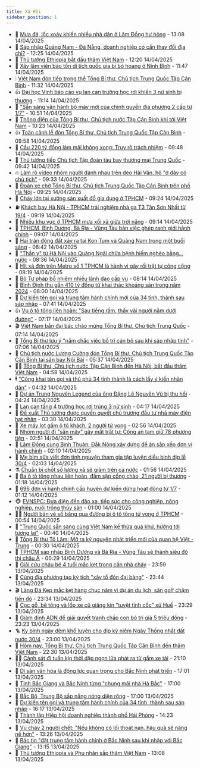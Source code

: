 ```yaml
---
title: Xã Hội
sidebar_position: 1
---
```


<!-- dantri-xa-hoi:START -->
- 🫣 [Mưa đá, lốc xoáy khiến nhiều nhà dân ở Lâm Đồng hư hỏng](https://dantri.com.vn/xa-hoi/mua-da-loc-xoay-khien-nhieu-nha-dan-o-lam-dong-hu-hong-20250414195033129.htm) - 13:08 14/04/2025
- 💼 [Sáp nhập Quảng Nam - Đà Nẵng, doanh nghiệp có cần thay đổi địa chỉ?](https://dantri.com.vn/xa-hoi/sap-nhap-quang-nam-da-nang-doanh-nghiep-co-can-thay-doi-dia-chi-20250414184658877.htm) - 12:25 14/04/2025
- 🎊 [Thủ tướng Ethiopia bắt đầu thăm Việt Nam](https://dantri.com.vn/xa-hoi/thu-tuong-ethiopia-bat-dau-tham-viet-nam-20250414190920018.htm) - 12:20 14/04/2025
- 🙉 [Xây lâm viên bảo tồn di tích quốc gia bị bỏ hoang ở Ninh Bình](https://dantri.com.vn/xa-hoi/xay-lam-vien-bao-ton-di-tich-quoc-gia-bi-bo-hoang-o-ninh-binh-20250414182608178.htm) - 11:47 14/04/2025
- 🕯 [Việt Nam đón tiếp trọng thể Tổng Bí thư, Chủ tịch Trung Quốc Tập Cận Bình](https://dantri.com.vn/xa-hoi/viet-nam-don-tiep-trong-the-tong-bi-thu-chu-tich-trung-quoc-tap-can-binh-20250414182710746.htm) - 11:32 14/04/2025
- 👍 [Đại học Vinh báo cáo vụ lan can trường học rơi khiến 3 nữ sinh bị thương](https://dantri.com.vn/xa-hoi/dai-hoc-vinh-bao-cao-vu-lan-can-truong-hoc-roi-khien-3-nu-sinh-bi-thuong-20250414163052795.htm) - 11:14 14/04/2025
- 🤖 [&quot;Sẵn sàng vận hành bộ máy mới của chính quyền địa phương 2 cấp từ 1/7&quot;](https://dantri.com.vn/xa-hoi/san-sang-van-hanh-bo-may-moi-cua-chinh-quyen-dia-phuong-2-cap-tu-17-20250414170122865.htm) - 10:51 14/04/2025
- 🙉 [Thông điệp của Tổng Bí thư, Chủ tịch nước Tập Cận Bình khi tới Việt Nam](https://dantri.com.vn/xa-hoi/thong-diep-cua-tong-bi-thu-chu-tich-nuoc-tap-can-binh-khi-toi-viet-nam-20250414171121921.htm) - 10:23 14/04/2025
- 👍 [Toàn cảnh lễ đón Tổng Bí thư, Chủ tịch Trung Quốc Tập Cận Bình](https://dantri.com.vn/xa-hoi/toan-canh-le-don-tong-bi-thu-chu-tich-trung-quoc-tap-can-binh-20250414094219058.htm) - 09:58 14/04/2025
- 🗽 [Cầu 220 tỷ đồng làm mãi không xong: Truy rõ trách nhiệm](https://dantri.com.vn/xa-hoi/cau-220-ty-dong-lam-mai-khong-xong-truy-ro-trach-nhiem-20250414155411793.htm) - 09:48 14/04/2025
- 🗽 [Thủ tướng tiếp Chủ tịch Tập đoàn tàu bay thương mại Trung Quốc](https://dantri.com.vn/xa-hoi/thu-tuong-tiep-chu-tich-tap-doan-tau-bay-thuong-mai-trung-quoc-20250414162446019.htm) - 09:42 14/04/2025
- 🔥 [Làm rõ video nhóm người đánh nhau trên đèo Hải Vân, hô &quot;ở đây có chủ tịch&quot;](https://dantri.com.vn/xa-hoi/lam-ro-video-nhom-nguoi-danh-nhau-tren-deo-hai-van-ho-o-day-co-chu-tich-20250414160221740.htm) - 09:33 14/04/2025
- 🦒 [Đoàn xe chở Tổng Bí thư, Chủ tịch Trung Quốc Tập Cận Bình trên phố Hà Nội](https://dantri.com.vn/xa-hoi/doan-xe-cho-tong-bi-thu-chu-tich-trung-quoc-tap-can-binh-tren-pho-ha-noi-20240613081031953.htm) - 09:25 14/04/2025
- 🧐 [Cháy lớn tại xưởng sản xuất đồ gia dụng ở TPHCM](https://dantri.com.vn/xa-hoi/chay-lon-tai-xuong-san-xuat-do-gia-dung-o-tphcm-20250414152140832.htm) - 09:24 14/04/2025
- ⛽️ [Khách bay Hà Nội - TPHCM trải nghiệm nhà ga T3 Tân Sơn Nhất từ 19/4](https://dantri.com.vn/xa-hoi/khach-bay-ha-noi-tphcm-trai-nghiem-nha-ga-t3-tan-son-nhat-tu-194-20250414155213995.htm) - 09:19 14/04/2025
- 🚀 [Nhiều khu vực ở TPHCM mưa xối xả giữa trời nắng](https://dantri.com.vn/xa-hoi/nhieu-khu-vuc-o-tphcm-mua-xoi-xa-giua-troi-nang-20250414160326244.htm) - 09:14 14/04/2025
- 🦒 [TPHCM, Bình Dương, Bà Rịa - Vũng Tàu bàn việc ghép ranh giới hành chính](https://dantri.com.vn/xa-hoi/tphcm-binh-duong-ba-ria-vung-tau-ban-viec-ghep-ranh-gioi-hanh-chinh-20250414155417364.htm) - 09:07 14/04/2025
- 🦅 [Hai trận động đất xảy ra tại Kon Tum và Quảng Nam trong một buổi sáng](https://dantri.com.vn/xa-hoi/hai-tran-dong-dat-xay-ra-tai-kon-tum-va-quang-nam-trong-mot-buoi-sang-20250414152848027.htm) - 08:42 14/04/2025
- 🚀 [&quot;Thần y&quot; từ Hà Nội vào Quảng Ngãi chữa bệnh hiểm nghèo bằng... nước](https://dantri.com.vn/xa-hoi/than-y-tu-ha-noi-vao-quang-ngai-chua-benh-hiem-ngheo-bang-nuoc-20250414145656000.htm) - 08:36 14/04/2025
- 🦅 [Hít xà đơn trên Metro số 1 TPHCM là hành vi gây rối trật tự công cộng](https://dantri.com.vn/xa-hoi/hit-xa-don-tren-metro-so-1-tphcm-la-hanh-vi-gay-roi-trat-tu-cong-cong-20250414150437410.htm) - 08:19 14/04/2025
- 🤠 [Bộ Tư pháp bổ nhiệm nhiều lãnh đạo cấp vụ](https://dantri.com.vn/xa-hoi/bo-tu-phap-bo-nhiem-nhieu-lanh-dao-cap-vu-20250414150249495.htm) - 08:14 14/04/2025
- 💄 [Bình Định thu gần 410 tỷ đồng từ khai thác khoáng sản trong năm 2024](https://dantri.com.vn/xa-hoi/binh-dinh-thu-gan-410-ty-dong-tu-khai-thac-khoang-san-trong-nam-2024-20250414142233111.htm) - 08:00 14/04/2025
- 🥷 [Dự kiến tên gọi và trung tâm hành chính mới của 34 tỉnh, thành sau sáp nhập](https://dantri.com.vn/xa-hoi/du-kien-ten-goi-va-trung-tam-hanh-chinh-moi-cua-34-tinh-thanh-sau-sap-nhap-20250414124407308.htm) - 07:41 14/04/2025
- 👍 [Vụ ô tô tông liên hoàn: &quot;Sau tiếng rầm, thấy vài người nằm dưới đường&quot;](https://dantri.com.vn/xa-hoi/vu-o-to-tong-lien-hoan-sau-tieng-ram-thay-vai-nguoi-nam-duoi-duong-20250414134933234.htm) - 07:17 14/04/2025
- 🎬 [Việt Nam bắn đại bác chào mừng Tổng Bí thư, Chủ tịch Trung Quốc](https://dantri.com.vn/xa-hoi/viet-nam-ban-dai-bac-chao-mung-tong-bi-thu-chu-tich-trung-quoc-20250414140756474.htm) - 07:14 14/04/2025
- 🦒 [Tổng Bí thư lưu ý &quot;nắm chắc việc bố trí cán bộ sau khi sáp nhập tỉnh&quot;](https://dantri.com.vn/xa-hoi/tong-bi-thu-luu-y-nam-chac-viec-bo-tri-can-bo-sau-khi-sap-nhap-tinh-20250414140334626.htm) - 07:06 14/04/2025
- 🌊 [Chủ tịch nước Lương Cường đón Tổng Bí thư, Chủ tịch Trung Quốc Tập Cận Bình tại sân bay Nội Bài](https://dantri.com.vn/xa-hoi/chu-tich-nuoc-luong-cuong-don-tong-bi-thu-chu-tich-trung-quoc-tap-can-binh-tai-san-bay-noi-bai-20250414114632219.htm) - 05:37 14/04/2025
- 🧑‍💻 [Tổng Bí thư, Chủ tịch nước Tập Cận Bình đến Hà Nội, bắt đầu thăm Việt Nam](https://dantri.com.vn/xa-hoi/tong-bi-thu-chu-tich-nuoc-tap-can-binh-den-ha-noi-bat-dau-tham-viet-nam-20250414074713634.htm) - 04:58 14/04/2025
- 🕴 [&quot;Công khai tên gọi và thủ phủ 34 tỉnh thành là cách lấy ý kiến nhân dân&quot;](https://dantri.com.vn/xa-hoi/cong-khai-ten-goi-va-thu-phu-34-tinh-thanh-la-cach-lay-y-kien-nhan-dan-20250414112705458.htm) - 04:32 14/04/2025
- 🤔 [Dự án Trung Nguyên Legend của ông Đặng Lê Nguyên Vũ bị thu hồi](https://dantri.com.vn/xa-hoi/du-an-trung-nguyen-legend-cua-ong-dang-le-nguyen-vu-bi-thu-hoi-20250414110651976.htm) - 04:24 14/04/2025
- 💄 [Lan can tầng 4 trường học rơi trúng 3 nữ sinh](https://dantri.com.vn/xa-hoi/lan-can-tang-4-truong-hoc-roi-trung-3-nu-sinh-20250414104634054.htm) - 04:17 14/04/2025
- 🧠 [Đề xuất Thủ tướng được quyền quyết chủ trương đầu tư nhà máy điện hạt nhân](https://dantri.com.vn/xa-hoi/de-xuat-thu-tuong-duoc-quyen-quyet-chu-truong-dau-tu-nha-may-dien-hat-nhan-20250414102142462.htm) - 03:30 14/04/2025
- 🦣 [Xe máy lọt gầm ô tô khách, 2 người tử vong](https://dantri.com.vn/xa-hoi/xe-may-lot-gam-o-to-khach-2-nguoi-tu-vong-20250414094558396.htm) - 02:56 14/04/2025
- 💫 [Nhóm người đi &quot;săn mây&quot; gây mất trật tự: Công an tạm giữ 78 phương tiện](https://dantri.com.vn/xa-hoi/nhom-nguoi-di-san-may-gay-mat-trat-tu-cong-an-tam-giu-78-phuong-tien-20250414092728458.htm) - 02:51 14/04/2025
- 🚀 [Lâm Đồng cùng Bình Thuận, Đắk Nông xây dựng đề án sắp xếp đơn vị hành chính](https://dantri.com.vn/xa-hoi/lam-dong-cung-binh-thuan-dak-nong-xay-dung-de-an-sap-xep-don-vi-hanh-chinh-20250414084331386.htm) - 02:10 14/04/2025
- 🤔 [Mẹ bỉm sữa viết đơn tình nguyện tham gia tập luyện diễu binh dịp lễ 30/4](https://dantri.com.vn/xa-hoi/me-bim-sua-viet-don-tinh-nguyen-tham-gia-tap-luyen-dieu-binh-dip-le-304-20250412175455181.htm) - 02:03 14/04/2025
- ⚗️ [Chuẩn bị chốt số lượng xã sẽ giảm trên cả nước](https://dantri.com.vn/xa-hoi/chuan-bi-chot-so-luong-xa-se-giam-tren-ca-nuoc-20250414085221133.htm) - 01:56 14/04/2025
- 🫶 [Ba ô tô tông nhau liên hoàn, đâm sập cổng chào, 21 người bị thương](https://dantri.com.vn/xa-hoi/ba-o-to-tong-nhau-lien-hoan-dam-sap-cong-chao-21-nguoi-bi-thuong-20250414080308528.htm) - 01:18 14/04/2025
- 🌮 [696 đơn vị hành chính cấp huyện dự kiến dừng hoạt động từ 1/7](https://dantri.com.vn/xa-hoi/696-don-vi-hanh-chinh-cap-huyen-du-kien-dung-hoat-dong-tu-17-20250414080250359.htm) - 01:12 14/04/2025
- 🐵 [EVNSPC: Đưa điện đến đảo xa, tiếp sức cho công nghiệp, nông nghiệp, nuôi trồng thủy sản](https://dantri.com.vn/xa-hoi/evnspc-dua-dien-den-dao-xa-tiep-suc-cho-cong-nghiep-nong-nghiep-nuoi-trong-thuy-san-20250412182457958.htm) - 01:00 14/04/2025
- 🧑‍🏫 [Người bán vé số băng qua đường bị ô tô tông tử vong ở TPHCM](https://dantri.com.vn/xa-hoi/nguoi-ban-ve-so-bang-qua-duong-bi-o-to-tong-tu-vong-o-tphcm-20250414072011616.htm) - 00:54 14/04/2025
- 💫 [&quot;Trung Quốc sẵn sàng cùng Việt Nam kế thừa quá khứ, hướng tới tương lai&quot;](https://dantri.com.vn/xa-hoi/trung-quoc-san-sang-cung-viet-nam-ke-thua-qua-khu-huong-toi-tuong-lai-20250414073353825.htm) - 00:40 14/04/2025
- 🦩 [Tổng Bí thư Tô Lâm: Mở ra kỷ nguyên phát triển mới của quan hệ Việt - Trung](https://dantri.com.vn/xa-hoi/tong-bi-thu-to-lam-mo-ra-ky-nguyen-phat-trien-moi-cua-quan-he-viet-trung-20250414070804030.htm) - 00:30 14/04/2025
- 🦄 [TPHCM sáp nhập Bình Dương và Bà Rịa - Vũng Tàu sẽ thành siêu đô thị châu Á](https://dantri.com.vn/xa-hoi/tphcm-sap-nhap-binh-duong-va-ba-ria-vung-tau-se-thanh-sieu-do-thi-chau-a-20250413152130995.htm) - 00:29 14/04/2025
- 💂 [Giải cứu cháu bé 4 tuổi mắc kẹt trong căn nhà cháy](https://dantri.com.vn/xa-hoi/giai-cuu-chau-be-4-tuoi-mac-ket-trong-can-nha-chay-20250414064548504.htm) - 23:59 13/04/2025
- 💄 [Cùng địa phương tạo kỳ tích &quot;xây tổ đón đại bàng&quot;](https://dantri.com.vn/xa-hoi/cung-dia-phuong-tao-ky-tich-xay-to-don-dai-bang-20250413160254765.htm) - 23:44 13/04/2025
- 🎬 [Làng Đá Kẹp mắc kẹt hàng chục năm vì dự án du lịch, sân golf chậm tiến độ](https://dantri.com.vn/xa-hoi/lang-da-kep-mac-ket-hang-chuc-nam-vi-du-an-du-lich-san-golf-cham-tien-do-20250413183322255.htm) - 23:34 13/04/2025
- 👀 [Cọc gỗ, bê tông và lốp xe cũ giăng kín &quot;tuyệt tình cốc&quot; xứ Huế](https://dantri.com.vn/xa-hoi/coc-go-be-tong-va-lop-xe-cu-giang-kin-tuyet-tinh-coc-xu-hue-20250411160151431.htm) - 23:29 13/04/2025
- 💃 [Giám định ADN để giải quyết tranh chấp con bò trị giá 5 triệu đồng](https://dantri.com.vn/xa-hoi/giam-dinh-adn-de-giai-quyet-tranh-chap-con-bo-tri-gia-5-trieu-dong-20250413182101145.htm) - 23:23 13/04/2025
- 🪜 [Kỵ binh ngày đêm khổ luyện cho dịp kỷ niệm Ngày Thống nhất đất nước 30/4](https://dantri.com.vn/xa-hoi/ky-binh-ngay-dem-kho-luyen-cho-dip-ky-niem-ngay-thong-nhat-dat-nuoc-304-20250412223725241.htm) - 23:00 13/04/2025
- 📝 [Hôm nay, Tổng Bí thư, Chủ tịch Trung Quốc Tập Cận Bình đến thăm Việt Nam](https://dantri.com.vn/xa-hoi/hom-nay-tong-bi-thu-chu-tich-trung-quoc-tap-can-binh-den-tham-viet-nam-20250413221617171.htm) - 22:30 13/04/2025
- 🧑‍💻 [Cảnh sát đi tuần kịp thời dập ngọn lửa phát ra từ gầm xe tải](https://dantri.com.vn/xa-hoi/canh-sat-di-tuan-kip-thoi-dap-ngon-lua-phat-ra-tu-gam-xe-tai-20250413221515207.htm) - 21:10 13/04/2025
- 👺 [Di sản văn hóa là động lực quan trọng cho Bắc Ninh phát triển](https://dantri.com.vn/xa-hoi/di-san-van-hoa-la-dong-luc-quan-trong-cho-bac-ninh-phat-trien-20250413230558427.htm) - 17:01 13/04/2025
- 🌮 [Tỉnh Bắc Giang và Bắc Ninh từng &quot;chung mái nhà Hà Bắc&quot;](https://dantri.com.vn/xa-hoi/tinh-bac-giang-va-bac-ninh-tung-chung-mai-nha-ha-bac-20250413191801767.htm) - 17:00 13/04/2025
- 🤭 [Bắc Bộ, Trung Bộ sắp nắng nóng diện rộng](https://dantri.com.vn/xa-hoi/bac-bo-trung-bo-sap-nang-nong-dien-rong-20250413175038583.htm) - 17:00 13/04/2025
- 💪 [Dự kiến tên gọi và trung tâm hành chính của 34 tỉnh, thành sau sáp nhập](https://dantri.com.vn/xa-hoi/du-kien-ten-goi-va-trung-tam-hanh-chinh-cua-34-tinh-thanh-sau-sap-nhap-20250316090342489.htm) - 16:17 13/04/2025
- 🧰 [Thành lập Hiệp hội doanh nghiệp thành phố Hải Phòng](https://dantri.com.vn/xa-hoi/thanh-lap-hiep-hoi-doanh-nghiep-thanh-pho-hai-phong-20250413205658123.htm) - 14:23 13/04/2025
- 🤡 [Vụ cháy 2 người chết: &quot;Nếu không có lối thoát nạn, hậu quả sẽ nặng nề hơn&quot;](https://dantri.com.vn/xa-hoi/vu-chay-2-nguoi-chet-neu-khong-co-loi-thoat-nan-hau-qua-se-nang-ne-hon-20250413201500543.htm) - 13:26 13/04/2025
- 🦆 [Bác tin &quot;đặt trung tâm hành chính ở Bắc Ninh sau khi nhập với Bắc Giang&quot;](https://dantri.com.vn/xa-hoi/bac-tin-dat-trung-tam-hanh-chinh-o-bac-ninh-sau-khi-nhap-voi-bac-giang-20250413200951828.htm) - 13:15 13/04/2025
- 🦍 [Thủ tướng Ethiopia và Phu nhân sắp thăm Việt Nam](https://dantri.com.vn/xa-hoi/thu-tuong-ethiopia-va-phu-nhan-sap-tham-viet-nam-20250413195942937.htm) - 13:08 13/04/2025<!-- dantri-xa-hoi:END -->
